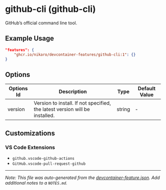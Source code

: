 
# github-cli (github-cli)

GitHub’s official command line tool.

## Example Usage

```json
"features": {
    "ghcr.io/nikaro/devcontainer-features/github-cli:1": {}
}
```

## Options

| Options Id | Description | Type | Default Value |
|-----|-----|-----|-----|
| version | Version to install. If not specified, the latest version will be installed. | string | - |

## Customizations

### VS Code Extensions

- `github.vscode-github-actions`
- `GitHub.vscode-pull-request-github`



---

_Note: This file was auto-generated from the [devcontainer-feature.json](https://github.com/nikaro/devcontainer-features/blob/main/src/github-cli/devcontainer-feature.json).  Add additional notes to a `NOTES.md`._
